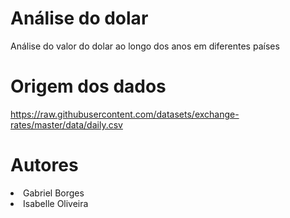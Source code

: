 # Análise do dolar
Análise do valor do dolar ao longo dos anos em diferentes países

# Origem dos dados
https://raw.githubusercontent.com/datasets/exchange-rates/master/data/daily.csv

# Autores
<li>Gabriel Borges</li>
<li>Isabelle Oliveira</li>
